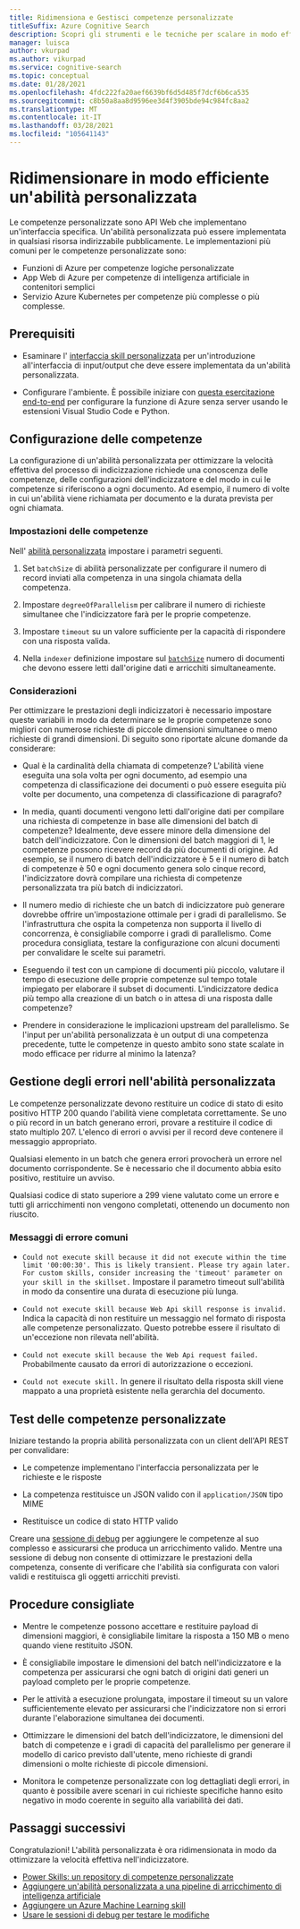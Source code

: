 ```yaml
---
title: Ridimensiona e Gestisci competenze personalizzate
titleSuffix: Azure Cognitive Search
description: Scopri gli strumenti e le tecniche per scalare in modo efficiente un'abilità personalizzata per la massima velocità effettiva. Le competenze personalizzate richiamano la logica o i modelli di intelligenza artificiale personalizzati che è possibile aggiungere a una pipeline di indicizzazione arricchita con intelligenza artificiale in Azure ricerca cognitiva.
manager: luisca
author: vkurpad
ms.author: vikurpad
ms.service: cognitive-search
ms.topic: conceptual
ms.date: 01/28/2021
ms.openlocfilehash: 4fdc222fa20aef6639bf6d5d485f7dcf6b6ca535
ms.sourcegitcommit: c8b50a8aa8d9596ee3d4f3905bde94c984fc8aa2
ms.translationtype: MT
ms.contentlocale: it-IT
ms.lasthandoff: 03/28/2021
ms.locfileid: "105641143"
---
```

# <a name="efficiently-scale-out-a-custom-skill"></a>Ridimensionare in modo efficiente un'abilità personalizzata

Le competenze personalizzate sono API Web che implementano un'interfaccia specifica. Un'abilità personalizzata può essere implementata in qualsiasi risorsa indirizzabile pubblicamente. Le implementazioni più comuni per le competenze personalizzate sono:
* Funzioni di Azure per competenze logiche personalizzate
* App Web di Azure per competenze di intelligenza artificiale in contenitori semplici
* Servizio Azure Kubernetes per competenze più complesse o più complesse.

## <a name="prerequisites"></a>Prerequisiti

+ Esaminare l' [interfaccia skill personalizzata](cognitive-search-custom-skill-interface.md) per un'introduzione all'interfaccia di input/output che deve essere implementata da un'abilità personalizzata.

+ Configurare l'ambiente. È possibile iniziare con [questa esercitazione end-to-end](/azure/azure-functions/create-first-function-vs-code-python) per configurare la funzione di Azure senza server usando le estensioni Visual Studio Code e Python.

## <a name="skillset-configuration"></a>Configurazione delle competenze

La configurazione di un'abilità personalizzata per ottimizzare la velocità effettiva del processo di indicizzazione richiede una conoscenza delle competenze, delle configurazioni dell'indicizzatore e del modo in cui le competenze si riferiscono a ogni documento. Ad esempio, il numero di volte in cui un'abilità viene richiamata per documento e la durata prevista per ogni chiamata.

### <a name="skill-settings"></a>Impostazioni delle competenze

Nell' [abilità personalizzata](cognitive-search-custom-skill-web-api.md) impostare i parametri seguenti.

1. Set `batchSize` di abilità personalizzate per configurare il numero di record inviati alla competenza in una singola chiamata della competenza.

2. Impostare `degreeOfParallelism` per calibrare il numero di richieste simultanee che l'indicizzatore farà per le proprie competenze.

3. Impostare `timeout` su un valore sufficiente per la capacità di rispondere con una risposta valida.

4. Nella `indexer` definizione impostare sul [`batchSize`](/rest/api/searchservice/create-indexer#indexer-parameters) numero di documenti che devono essere letti dall'origine dati e arricchiti simultaneamente.

### <a name="considerations"></a>Considerazioni

Per ottimizzare le prestazioni degli indicizzatori è necessario impostare queste variabili in modo da determinare se le proprie competenze sono migliori con numerose richieste di piccole dimensioni simultanee o meno richieste di grandi dimensioni. Di seguito sono riportate alcune domande da considerare:

* Qual è la cardinalità della chiamata di competenze? L'abilità viene eseguita una sola volta per ogni documento, ad esempio una competenza di classificazione dei documenti o può essere eseguita più volte per documento, una competenza di classificazione di paragrafo?

* In media, quanti documenti vengono letti dall'origine dati per compilare una richiesta di competenze in base alle dimensioni del batch di competenze? Idealmente, deve essere minore della dimensione del batch dell'indicizzatore. Con le dimensioni del batch maggiori di 1, le competenze possono ricevere record da più documenti di origine. Ad esempio, se il numero di batch dell'indicizzatore è 5 e il numero di batch di competenze è 50 e ogni documento genera solo cinque record, l'indicizzatore dovrà compilare una richiesta di competenze personalizzata tra più batch di indicizzatori.

* Il numero medio di richieste che un batch di indicizzatore può generare dovrebbe offrire un'impostazione ottimale per i gradi di parallelismo. Se l'infrastruttura che ospita la competenza non supporta il livello di concorrenza, è consigliabile comporre i gradi di parallelismo. Come procedura consigliata, testare la configurazione con alcuni documenti per convalidare le scelte sui parametri.

* Eseguendo il test con un campione di documenti più piccolo, valutare il tempo di esecuzione delle proprie competenze sul tempo totale impiegato per elaborare il subset di documenti. L'indicizzatore dedica più tempo alla creazione di un batch o in attesa di una risposta dalle competenze? 

* Prendere in considerazione le implicazioni upstream del parallelismo. Se l'input per un'abilità personalizzata è un output di una competenza precedente, tutte le competenze in questo ambito sono state scalate in modo efficace per ridurre al minimo la latenza?

## <a name="error-handling-in-the-custom-skill"></a>Gestione degli errori nell'abilità personalizzata

Le competenze personalizzate devono restituire un codice di stato di esito positivo HTTP 200 quando l'abilità viene completata correttamente. Se uno o più record in un batch generano errori, provare a restituire il codice di stato multiplo 207. L'elenco di errori o avvisi per il record deve contenere il messaggio appropriato.

Qualsiasi elemento in un batch che genera errori provocherà un errore nel documento corrispondente. Se è necessario che il documento abbia esito positivo, restituire un avviso.

Qualsiasi codice di stato superiore a 299 viene valutato come un errore e tutti gli arricchimenti non vengono completati, ottenendo un documento non riuscito. 

### <a name="common-error-messages"></a>Messaggi di errore comuni

* `Could not execute skill because it did not execute within the time limit '00:00:30'. This is likely transient. Please try again later. For custom skills, consider increasing the 'timeout' parameter on your skill in the skillset.` Impostare il parametro timeout sull'abilità in modo da consentire una durata di esecuzione più lunga.

* `Could not execute skill because Web Api skill response is invalid.` Indica la capacità di non restituire un messaggio nel formato di risposta alle competenze personalizzato. Questo potrebbe essere il risultato di un'eccezione non rilevata nell'abilità.

* `Could not execute skill because the Web Api request failed.` Probabilmente causato da errori di autorizzazione o eccezioni.

* `Could not execute skill.` In genere il risultato della risposta skill viene mappato a una proprietà esistente nella gerarchia del documento.

## <a name="testing-custom-skills"></a>Test delle competenze personalizzate

Iniziare testando la propria abilità personalizzata con un client dell'API REST per convalidare:

* Le competenze implementano l'interfaccia personalizzata per le richieste e le risposte

* La competenza restituisce un JSON valido con il `application/JSON` tipo MIME

* Restituisce un codice di stato HTTP valido

Creare una [sessione di debug](cognitive-search-debug-session.md) per aggiungere le competenze al suo complesso e assicurarsi che produca un arricchimento valido. Mentre una sessione di debug non consente di ottimizzare le prestazioni della competenza, consente di verificare che l'abilità sia configurata con valori validi e restituisca gli oggetti arricchiti previsti.

## <a name="best-practices"></a>Procedure consigliate

* Mentre le competenze possono accettare e restituire payload di dimensioni maggiori, è consigliabile limitare la risposta a 150 MB o meno quando viene restituito JSON.

* È consigliabile impostare le dimensioni del batch nell'indicizzatore e la competenza per assicurarsi che ogni batch di origini dati generi un payload completo per le proprie competenze.

* Per le attività a esecuzione prolungata, impostare il timeout su un valore sufficientemente elevato per assicurarsi che l'indicizzatore non si errori durante l'elaborazione simultanea dei documenti.

* Ottimizzare le dimensioni del batch dell'indicizzatore, le dimensioni del batch di competenze e i gradi di capacità del parallelismo per generare il modello di carico previsto dall'utente, meno richieste di grandi dimensioni o molte richieste di piccole dimensioni.

* Monitora le competenze personalizzate con log dettagliati degli errori, in quanto è possibile avere scenari in cui richieste specifiche hanno esito negativo in modo coerente in seguito alla variabilità dei dati.


## <a name="next-steps"></a>Passaggi successivi
Congratulazioni! L'abilità personalizzata è ora ridimensionata in modo da ottimizzare la velocità effettiva nell'indicizzatore. 

+ [Power Skills: un repository di competenze personalizzate](https://github.com/Azure-Samples/azure-search-power-skills)
+ [Aggiungere un'abilità personalizzata a una pipeline di arricchimento di intelligenza artificiale](cognitive-search-custom-skill-interface.md)
+ [Aggiungere un Azure Machine Learning skill](./cognitive-search-aml-skill.md)
+ [Usare le sessioni di debug per testare le modifiche](./cognitive-search-debug-session.md)